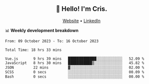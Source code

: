 
<h2 align="center">👋 Hello! I'm Cris.</h2>
<p align="center">
  <a href="https://www.criscunas.dev">Website</a> •
  <a href="https://www.linkedin.com/in/cristophercunas/">LinkedIn</a> 
</p>


📊 **Weekly development breakdown**
<!--START_SECTION:waka-->

```txt
From: 09 October 2023 - To: 16 October 2023

Total Time: 18 hrs 33 mins

Vue.js       9 hrs 39 mins   █████████████░░░░░░░░░░░░   52.09 %
JavaScript   8 hrs 30 mins   ███████████▒░░░░░░░░░░░░░   45.82 %
JSON         22 mins         ▓░░░░░░░░░░░░░░░░░░░░░░░░   02.00 %
SCSS         0 secs          ░░░░░░░░░░░░░░░░░░░░░░░░░   00.09 %
Bash         0 secs          ░░░░░░░░░░░░░░░░░░░░░░░░░   00.00 %
```

<!--END_SECTION:waka-->
